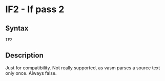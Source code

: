 # IF2 - If pass 2

## Syntax
```assembly
IF2
```

## Description
Just for compatibility.
Not really supported, as vasm parses a source text only once.
Always false.
